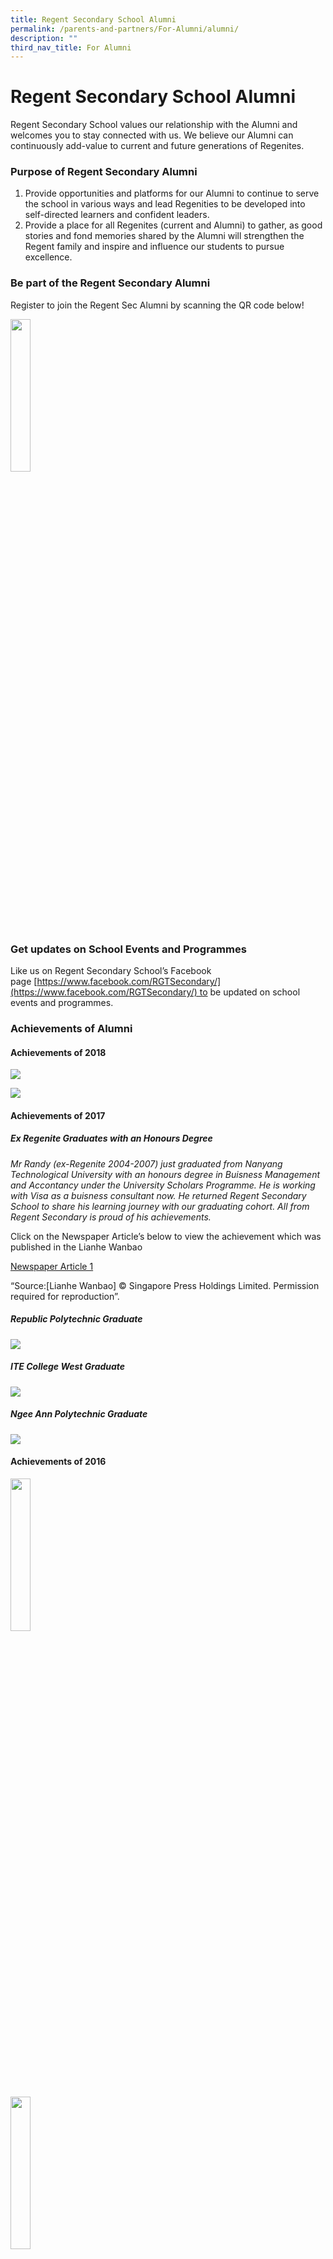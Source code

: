 ```yaml
---
title: Regent Secondary School Alumni
permalink: /parents-and-partners/For-Alumni/alumni/
description: ""
third_nav_title: For Alumni
---
```

**Regent Secondary School Alumni**
==============================

Regent Secondary School values our relationship with the Alumni and welcomes you to stay connected with us. We believe our Alumni can continuously add-value to current and future generations of Regenites.

### **Purpose of Regent Secondary Alumni**

1.  Provide opportunities and platforms for our Alumni to continue to serve the school in various ways and lead Regenities to be developed into self-directed learners and confident leaders.
2.  Provide a place for all Regenites (current and Alumni) to gather, as good stories and fond memories shared by the Alumni will strengthen the Regent family and inspire and influence our students to pursue excellence.

### **Be part of the Regent Secondary Alumni**

Register to join the Regent Sec Alumni by scanning the QR code below!

<img src="/images/Alumni_QR-300x300.png" 
     style="width:25%">
		 
### **Get updates on School Events and Programmes**

Like us on Regent Secondary School’s Facebook page [https://www.facebook.com/RGTSecondary/](https://www.facebook.com/RGTSecondary/) to be updated on school events and programmes.

### **Achievements of Alumni**
#### **Achievements of 2018**

![](/images/37370425_1945674552155539_8707109778100322304_n.jpg)

![](/images/Siddiq-Amsyar_Regent.jpg)

#### **Achievements of 2017**

##### **Ex Regenite Graduates with an Honours Degree**


_Mr Randy (ex-Regenite 2004-2007) just graduated from Nanyang Technological University with an honours degree in Buisness Management and Accontancy under the University Scholars Programme. He is working with Visa as a buisness consultant now. He returned Regent Secondary School to share his learning journey with our graduating cohort. All from Regent Secondary is proud of his achievements._

Click on the Newspaper Article’s below to view the achievement which was published in the Lianhe Wanbao

[Newspaper Article 1](/files/Randy.pdf)

“Source:\[Lianhe Wanbao\] © Singapore Press Holdings Limited. Permission required for reproduction”.

##### Republic Polytechnic Graduate 
![](/images/RP-Grad-Former_12_09_17-e1505192740467.png)

##### ITE College West Graduate
![](/images/Nurul-Eriyanie-Mohd-Nazri.png)

##### Ngee Ann Polytechnic Graduate
![](/images/image001.jpg)

#### **Achievements of 2016**

<img src="/images/Siti-zaliha-bte.jpeg" 
     style="width:25%">
		 
<img src="/images/lim-xin-ying-1.jpeg" 
     style="width:25%">

<img src="/images/republic-poly.jpeg" 
     style="width:25%">

*   Siti Zaliha Binte Othman with a Diploma a Chemical & Pharmaceutical Technology
*   Lim Xin Ying Shirlyn with Diploma in Business Informatics
*   Amanda Ho Qin Yi with Diploma in Supply Chain Management, Republic Award
*   Lee tin Hwee with Diploma in Biomedical Sciences, Polytechnic Foundation Programe Scholarship
*   Max Pang Liang Hui with Diploma in Interactive and Digital Media, Diploma Prize
*   Ang Wei Sheng graduated with a Diploma in Manufacturing Engineering and is the proud recipient of the Siemens Award for Outstanding Project Work
*   Edmund Chen Chye Chai graduated with a Diploma in Motion Graphics & Broadcast Design and is the proud recipient of the Calyon Creativity Award
*   Rachael Lum Hui Ting graduated with a Diploma in Motion Graphics & Broadcast Design and is the proud recipient of the Lee Hsien Loong Award, Infinite Frameworks Gold Medal and Infinite Frameworks Award for Outstanding Project Work (MGBD)
*   Lee Hsien Loong Award presented to Rachael Lum Hui Ting

![](/images/rachel-768x768.jpg)

(video need to be uploaded on YT)

Edmund Ang Jun Yan studied Diploma of Material Science (School of Applied Science) and has awarded Republic Award

![](/images/Edmund-ang.jpg)
[https://www.rp.edu.sg/](https://www.rp.edu.sg/)

#### **Achievements of 2015**

![](/images/2015-RP.jpg)

#### **Achievements of 2014**

##### **Nanyang Polytechnic**

Outstanding Graduands 2014

*   **Jonathan Lian Junwen**  
    *Diploma In Sports & Wellness Management* | The Singapore Sports Council Bronze Medal
*   **Tay Guek Cheng Sandra**  
    *Diploma In Visual Communication* | Starlite Silver Medal
*   **Wang Chenhao**  
    *Diploma In Biomedical Engineering* | Bd Medical Bronze Medal
*   **Wynne Celina Effendy**  
    *Diploma In Digital Visual Effects* | Lucasfilm Singapore Silver Medal

#### **Achievements of 2013**

![](/images/Gradposter2013-regent-758x1024.jpg)

![](/images/123.png)

#### **Achievements of 2012**

![](/images/alumni_banner.jpg)

<img src="/images/sg_poly.jpg" 
     style="width:50%">
		 
##### **Lim Hong Yi**

Diploma in Maritime Transportation Management

Singapore Shipping Association Prize

Diploma with Merit

##### **Yong Lynn**

Diploma in Financial Informatics

Diploma with Merit

KS Energy Prize


<img src="/images/ngee_ann_poly.jpg" 
     style="width:50%">
		 
##### **Adelle Ong Fang Min**

Diploma in Early Childhood Education

Diploma with Merit

PAP Community Foundation Prize

Diploma Plus: Certificate in Business

#### **Michelle Chan Shu Hui**

Diploma in Chinese Media & Communication

Diploma with Merit

Threesixzero Production Prize

<img src="/images/ny_poly.jpg" 
     style="width:50%">
		 
##### **Nora Fong Jianyi**

Diploma in Industrial Design

Scanteak Award for Outstanding Project Work

![](/images/alumni-nyp-2.jpg)

<img src="/images/ajc.jpg" 
     style="width:50%">
		 
##### **Toh Yi An**

GCE A Levels – 5 Distinctions

		 
<img src="/images/jjc.jpg" 
     style="width:50%">

##### **Toh Yong Hung**

NTU College Scholarship

### **Our Successful Students**

![](/images/successful-student-1.png)
![](/images/successful-student-2.png)
![](/images/successful-student-3.png)
![](/images/successful-student-4.png)
![](/images/successful-student-5.png)
![](/images/successful-student-6.png)
![](/images/successful-student-7.png)
![](/images/successful-student-8.png)
![](/images/successful-student-9.png)
![](/images/successful-student-10.png)
![](/images/successful-student-11.png)
![](/images/successful-student-12.png)
![](/images/successful-student-13.png)
![](/images/successful-student-14.png)
![](/images/successful-student-15.png)
![](/images/successful-student-16.png)
![](/images/successful-student-17.png)
![](/images/successful-student-18.png)

**_More successful stories coming up!_**